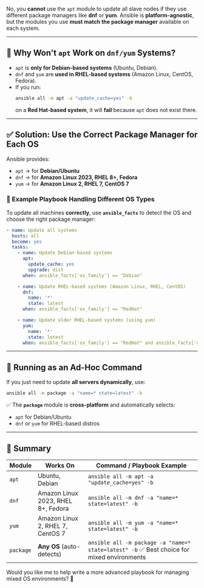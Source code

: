 No, you **cannot** use the `apt` module to update all slave nodes if they use different package managers like **dnf** or **yum**. Ansible is **platform-agnostic**, but the modules you use **must match the package manager** available on each system.

---

## **🔹 Why Won't `apt` Work on `dnf/yum` Systems?**
- `apt` is **only for Debian-based systems** (Ubuntu, Debian).
- `dnf` and `yum` are **used in RHEL-based systems** (Amazon Linux, CentOS, Fedora).
- If you run:
  ```sh
  ansible all -m apt -a "update_cache=yes" -b
  ```
  on a **Red Hat-based system**, it will **fail** because `apt` does not exist there.

---

## **✅ Solution: Use the Correct Package Manager for Each OS**
Ansible provides:
- `apt` → for **Debian/Ubuntu**
- `dnf` → for **Amazon Linux 2023, RHEL 8+, Fedora**
- `yum` → for **Amazon Linux 2, RHEL 7, CentOS 7**

### **🔹 Example Playbook Handling Different OS Types**
To update all machines **correctly**, use **`ansible_facts`** to detect the OS and choose the right package manager:

```yaml
- name: Update all systems
  hosts: all
  become: yes
  tasks:
    - name: Update Debian-based systems
      apt:
        update_cache: yes
        upgrade: dist
      when: ansible_facts['os_family'] == "Debian"

    - name: Update RHEL-based systems (Amazon Linux, RHEL, CentOS)
      dnf:
        name: '*'
        state: latest
      when: ansible_facts['os_family'] == "RedHat"

    - name: Update older RHEL-based systems (using yum)
      yum:
        name: '*'
        state: latest
      when: ansible_facts['os_family'] == "RedHat" and ansible_facts['distribution_major_version']|int < 8
```

---

## **🔹 Running as an Ad-Hoc Command**
If you just need to update **all servers dynamically**, use:
```sh
ansible all -m package -a "name=* state=latest" -b
```
✅ The **`package`** module is **cross-platform** and automatically selects:
- `apt` for Debian/Ubuntu
- `dnf` or `yum` for RHEL-based distros

---

## **🚀 Summary**
| **Module**  | **Works On** | **Command / Playbook Example** |
|------------|-------------|------------------------------|
| `apt`      | Ubuntu, Debian | `ansible all -m apt -a "update_cache=yes" -b` |
| `dnf`      | Amazon Linux 2023, RHEL 8+, Fedora | `ansible all -m dnf -a "name=* state=latest" -b` |
| `yum`      | Amazon Linux 2, RHEL 7, CentOS 7 | `ansible all -m yum -a "name=* state=latest" -b` |
| `package`  | **Any OS** (auto-detects) | `ansible all -m package -a "name=* state=latest" -b` ✅ Best choice for mixed environments |

Would you like me to help write a more advanced playbook for managing mixed OS environments? 🚀